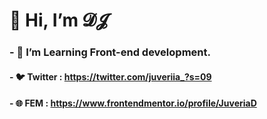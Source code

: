 # 👋 Hi, I’m 𝓓𝓙
             
 
### - 👀 I’m Learning Front-end development.
#### - 🐦 Twitter : https://twitter.com/juveriia_?s=09
#### - 🌐 FEM : https://www.frontendmentor.io/profile/JuveriaD

<!---
juuveria/juuveria is a ✨ special ✨ repository because its `README.md` (this file) appears on your GitHub profile.
You can click the Preview link to take a look at your changes.
--->

